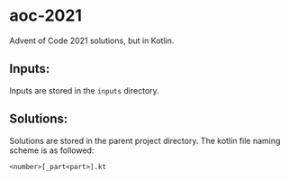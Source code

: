 # aoc-2021
Advent of Code 2021 solutions, but in Kotlin.

## Inputs:
Inputs are stored in the `inputs` directory.

## Solutions:
Solutions are stored in the parent project directory. The kotlin file naming scheme is as followed:
```
<number>[_part<part>].kt
```
